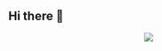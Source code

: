 ## Hi there 👋
<p align="center">
  <a href="https://skillicons.dev">
    <img src="https://skillicons.dev/icons?i=cpp,c,python,nodejs,nuxt,express,prisma,html,css,sass,js,vscode,discord,git,github,matlab,npm,csline=9" />
  </a>
</p>
<!--
**prakharsahai02/prakharsahai02** is a ✨ _special_ ✨ repository because its `README.md` (this file) appears on your GitHub profile.

Here are some ideas to get you started:

- 🔭 I’m currently working on ...
- 🌱 I’m currently learning ...
- 👯 I’m looking to collaborate on ...
- 🤔 I’m looking for help with ...
- 💬 Ask me about ...
- 📫 How to reach me: ...
- 😄 Pronouns: ...
- ⚡ Fun fact: ...
-->
